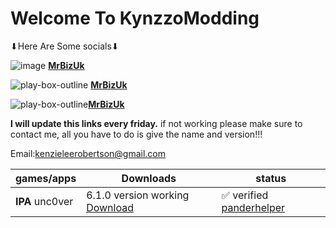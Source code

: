 # Welcome To KynzzoModding


⬇Here Are Some socials⬇

![image](https://user-images.githubusercontent.com/88633497/129462321-9ce5c678-f7a4-4c81-9c7b-15fb799d1076.png) [**MrBizUk**](https://open.spotify.com/user/31tke3kfa7fnu3s2yob5573j4n6a)

![play-box-outline](https://user-images.githubusercontent.com/88633497/129462456-92efe911-a1bd-44f4-a38f-310e806c7c88.png) [**MrBizUk**](https://www.youtube.com/channel/UCHyD8iZPjjB9op8uR6Rhnwg)

![play-box-outline](https://user-images.githubusercontent.com/88633497/129462456-92efe911-a1bd-44f4-a38f-310e806c7c88.png)[**MrBizUk**](https://www.youtube.com/channel/UC9bCakcUokerjTK8kr3t_8A)

**I will update this links every friday.** if not working please make sure to contact me, all you have to do is give the name and version!!!

Email:kenzieleerobertson@gmail.com

games/apps | Downloads | status
-------   |-----      |--------
**IPA** unc0ver|6.1.0 version working [Download](https://ufile.io/7m0n25p8)|✅ verified [panderhelper](blank.com)
